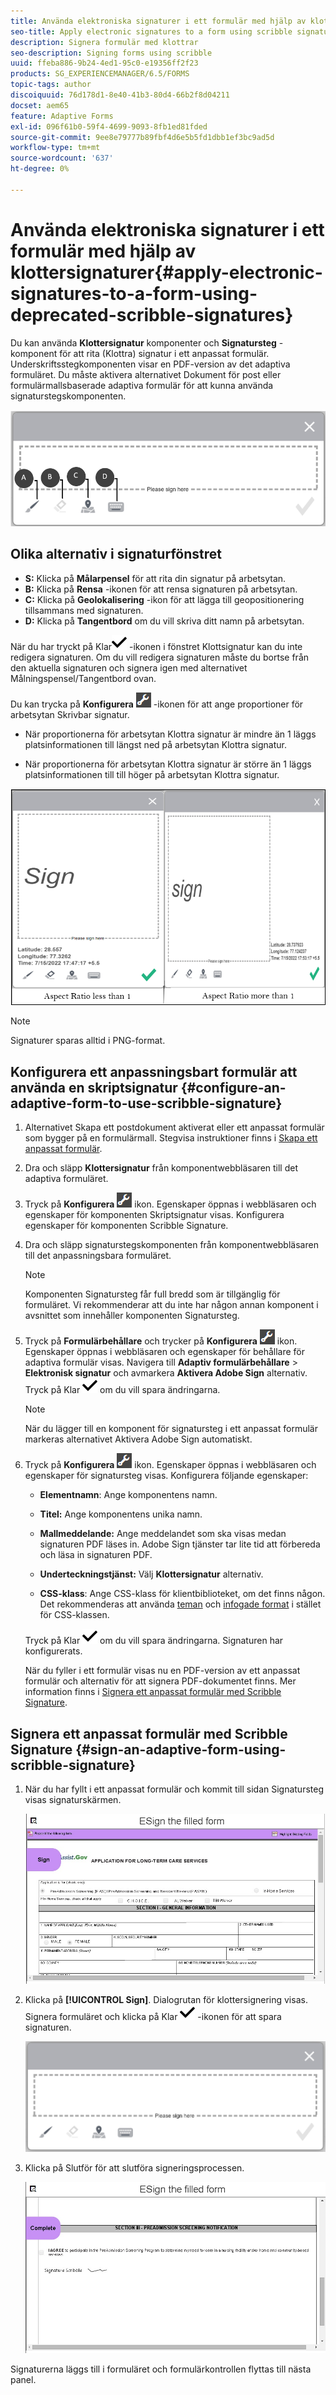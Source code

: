 ```yaml
---
title: Använda elektroniska signaturer i ett formulär med hjälp av klottersignaturer
seo-title: Apply electronic signatures to a form using scribble signatures
description: Signera formulär med klottrar
seo-description: Signing forms using scribble
uuid: ffeba886-9b24-4ed1-95c0-e19356ff2f23
products: SG_EXPERIENCEMANAGER/6.5/FORMS
topic-tags: author
discoiquuid: 76d178d1-8e40-41b3-80d4-66b2f8d04211
docset: aem65
feature: Adaptive Forms
exl-id: 096f61b0-59f4-4699-9093-8fb1ed81fded
source-git-commit: 9ee8e79777b89fbf4d6e5b5fd1dbb1ef3bc9ad5d
workflow-type: tm+mt
source-wordcount: '637'
ht-degree: 0%

---
```


# Använda elektroniska signaturer i ett formulär med hjälp av klottersignaturer{#apply-electronic-signatures-to-a-form-using-deprecated-scribble-signatures}

Du kan använda **Klottersignatur** komponenter och **Signatursteg** -komponent för att rita (Klottra) signatur i ett anpassat formulär. Underskriftsstegkomponenten visar en PDF-version av det adaptiva formuläret. Du måste aktivera alternativet Dokument för post eller formulärmallsbaserade adaptiva formulär för att kunna använda signaturstegskomponenten.

![Dialogrutan Klottra signering](/help/forms/using/assets/scribble-signature.png)

## Olika alternativ i signaturfönstret

* **S:** Klicka på **Målarpensel** för att rita din signatur på arbetsytan.
* **B:** Klicka på **Rensa** -ikonen för att rensa signaturen på arbetsytan.
* **C:** Klicka på **Geolokalisering** -ikon för att lägga till geopositionering tillsammans med signaturen.
* **D:** Klicka på **Tangentbord** om du vill skriva ditt namn på arbetsytan.

När du har tryckt på Klar![aem_6_3_forms_save](assets/aem_6_3_forms_save.png) -ikonen i fönstret Klottsignatur kan du inte redigera signaturen. Om du vill redigera signaturen måste du bortse från den aktuella signaturen och signera igen med alternativet Målningspensel/Tangentbord ovan.

Du kan trycka på **Konfigurera** ![konfigurera](assets/configure.png) -ikonen för att ange proportioner för arbetsytan Skrivbar signatur.
* När proportionerna för arbetsytan Klottra signatur är mindre än 1 läggs platsinformationen till längst ned på arbetsytan Klottra signatur.

* När proportionerna för arbetsytan Klottra signatur är större än 1 läggs platsinformationen till till höger på arbetsytan Klottra signatur.

![klottra signature-bottom](/help/forms/using/assets/scribble-signature-aspectratio.PNG)


>[!NOTE]
>
>Signaturer sparas alltid i PNG-format.

## Konfigurera ett anpassningsbart formulär att använda en skriptsignatur {#configure-an-adaptive-form-to-use-scribble-signature}

1. Alternativet Skapa ett postdokument aktiverat eller ett anpassat formulär som bygger på en formulärmall. Stegvisa instruktioner finns i [Skapa ett anpassat formulär](../../forms/using/creating-adaptive-form.md).
1. Dra och släpp **Klottersignatur** från komponentwebbläsaren till det adaptiva formuläret.
1. Tryck på **Konfigurera** ![konfigurera](assets/configure.png) ikon. Egenskaper öppnas i webbläsaren och egenskaper för komponenten Skriptsignatur visas. Konfigurera egenskaper för komponenten Scribble Signature.
1. Dra och släpp signaturstegskomponenten från komponentwebbläsaren till det anpassningsbara formuläret.

   >[!NOTE]
   >
   >Komponenten Signatursteg får full bredd som är tillgänglig för formuläret. Vi rekommenderar att du inte har någon annan komponent i avsnittet som innehåller komponenten Signatursteg.

1. Tryck på **Formulärbehållare** och trycker på **Konfigurera** ![](/help/forms/using/assets/configure.png) ikon. Egenskaper öppnas i webbläsaren och egenskaper för behållare för adaptiva formulär visas. Navigera till **Adaptiv formulärbehållare** > **Elektronisk signatur** och avmarkera **Aktivera Adobe Sign** alternativ. Tryck på Klar ![aem_6_3_forms_save](assets/aem_6_3_forms_save.png) om du vill spara ändringarna.

   >[!NOTE]
   >
   >När du lägger till en komponent för signatursteg i ett anpassat formulär markeras alternativet Aktivera Adobe Sign automatiskt.

1. Tryck på **Konfigurera** ![konfigurera](assets/configure.png) ikon. Egenskaper öppnas i webbläsaren och egenskaper för signatursteg visas. Konfigurera följande egenskaper:

   * **Elementnamn**: Ange komponentens namn.

   * **Titel:** Ange komponentens unika namn.
   * **Mallmeddelande:** Ange meddelandet som ska visas medan signaturen PDF läses in. Adobe Sign tjänster tar lite tid att förbereda och läsa in signaturen PDF.
   * **Underteckningstjänst:** Välj **Klottersignatur** alternativ.

   * **CSS-klass**: Ange CSS-klass för klientbiblioteket, om det finns någon. Det rekommenderas att använda [teman](../../forms/using/themes.md) och [infogade format](../../forms/using/inline-style-adaptive-forms.md) i stället för CSS-klassen.

   Tryck på Klar ![aem_6_3_forms_save](assets/aem_6_3_forms_save.png) om du vill spara ändringarna. Signaturen har konfigurerats.

   När du fyller i ett formulär visas nu en PDF-version av ett anpassat formulär och alternativ för att signera PDF-dokumentet finns. Mer information finns i [Signera ett anpassat formulär med Scribble Signature](../../forms/using/signing-forms-using-scribble.md#sign-an-adaptive-form-using-scribble-signature).

## Signera ett anpassat formulär med Scribble Signature {#sign-an-adaptive-form-using-scribble-signature}

1. När du har fyllt i ett anpassat formulär och kommit till sidan Signatursteg visas signaturskärmen.

   ![Dialogrutan Klottra signering](/help/forms/using/assets/esignscribblesign.jpg)

1. Klicka på **[!UICONTROL Sign]**. Dialogrutan för klottersignering visas. Signera formuläret och klicka på Klar ![aem_6_3_forms_save](assets/aem_6_3_forms_save.png) -ikonen för att spara signaturen.

   ![Dialogrutan Klottra signering](/help/forms/using/assets/scribblewidget.png)

1. Klicka på Slutför för att slutföra signeringsprocessen.

   ![Slutför signeringsprocessen](/help/forms/using/assets/scribblecomplete.jpg)

Signaturerna läggs till i formuläret och formulärkontrollen flyttas till nästa panel.
